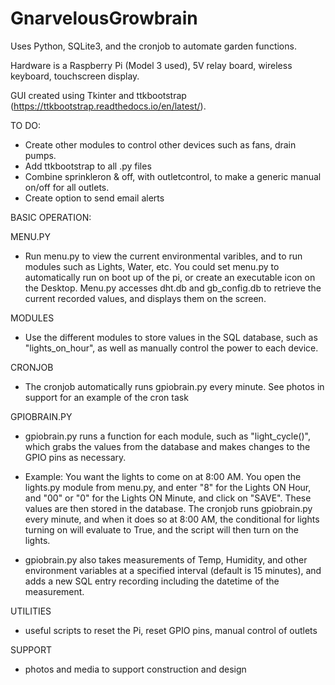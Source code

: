 # GnarvelousGrowbrain


Uses Python, SQLite3, and the cronjob to automate garden functions.

Hardware is a Raspberry Pi (Model 3 used), 5V relay board, wireless keyboard, touchscreen display.

GUI created using Tkinter and ttkbootstrap (https://ttkbootstrap.readthedocs.io/en/latest/).

TO DO:
* Create other modules to control other devices such as fans, drain pumps.
* Add ttkbootstrap to all .py files
* Combine sprinkleron & off, with outletcontrol, to make a generic manual on/off for all outlets.
* Create option to send email alerts

BASIC OPERATION:

MENU.PY
* Run menu.py to view the current environmental varibles, and to run modules such as Lights, Water, etc.  You could set menu.py to automatically run on boot up of the pi, or create an executable icon on the Desktop.  Menu.py accesses dht.db and gb_config.db to retrieve the current recorded values, and displays them on the screen.

MODULES
* Use the different modules to store values in the SQL database, such as "lights_on_hour", as well as manually control the power to each device. 

CRONJOB
* The cronjob automatically runs gpiobrain.py every minute. See photos in support for an example of the cron task

GPIOBRAIN.PY
* gpiobrain.py runs a function for each module, such as "light_cycle()", which grabs the values from the database and makes changes to the GPIO pins as necessary.

* Example:  You want the lights to come on at 8:00 AM.  You open the lights.py module from menu.py, and enter "8" for the Lights ON Hour, and "00" or "0" for the Lights ON Minute, and click on "SAVE".  These values are then stored in the database.  The cronjob runs gpiobrain.py every minute, and when it does so at 8:00 AM, the conditional for lights turning on will evaluate to True, and the script will then turn on the lights. 

* gpiobrain.py also takes measurements of Temp, Humidity, and other environment variables at a specified interval (default is 15 minutes), and adds a new SQL entry recording including the datetime of the measurement.

UTILITIES
* useful scripts to reset the Pi, reset GPIO pins, manual control of outlets

SUPPORT
* photos and media to support construction and design
